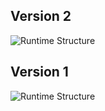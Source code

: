 ## Version 2

![Runtime Structure](https://i.imgur.com/tpAGOU7.png)

## Version 1

![Runtime Structure](https://i.imgur.com/ry3GlhI.png)
